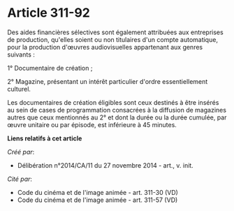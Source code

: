 # Article 311-92

Des aides financières sélectives sont également attribuées aux entreprises de production, qu'elles soient ou non titulaires
d'un compte automatique, pour la production d'œuvres audiovisuelles appartenant aux genres suivants : 

1° Documentaire de création ; 

2° Magazine, présentant un intérêt particulier d'ordre essentiellement culturel. 

Les documentaires de création éligibles sont ceux destinés à être insérés au sein de cases de programmation consacrées à la
diffusion de magazines autres que ceux mentionnés au 2° et dont la durée ou la durée cumulée, par œuvre unitaire ou par
épisode, est inférieure à 45 minutes.

**Liens relatifs à cet article**

_Créé par_:

  - Délibération n°2014/CA/11 du 27 novembre 2014 - art., v. init.

_Cité par_:

  - Code du cinéma et de l'image animée - art. 311-30 (VD)
  - Code du cinéma et de l'image animée - art. 311-57 (VD)
